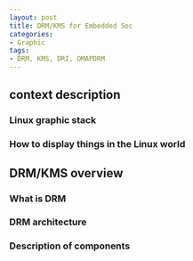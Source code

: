 ```yaml
---
layout: post
title: DRM/KMS for Embedded Soc
categories:
- Graphic
tags:
- DRM, KMS, DRI, OMAPDRM
---
```

## **context description**
### Linux graphic stack
### How to display things in the Linux world
##  DRM/KMS overview
### What is DRM
### DRM architecture
### Description of components 
